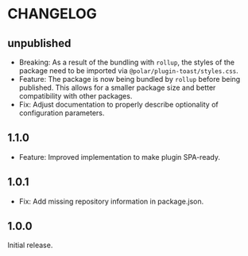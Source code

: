 # CHANGELOG

## unpublished

- Breaking: As a result of the bundling with `rollup`, the styles of the package need to be imported via `@polar/plugin-toast/styles.css`.
- Feature: The package is now being bundled by `rollup` before being published. This allows for a smaller package size and better compatibility with other packages.
- Fix: Adjust documentation to properly describe optionality of configuration parameters.

## 1.1.0

- Feature: Improved implementation to make plugin SPA-ready.

## 1.0.1

- Fix: Add missing repository information in package.json.

## 1.0.0

Initial release.
